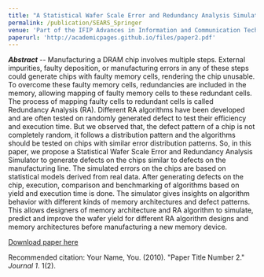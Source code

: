 ```yaml
---
title: "A Statistical Wafer Scale Error and Redundancy Analysis Simulator"
permalink: /publication/SEARS_Springer
venue: 'Part of the IFIP Advances in Information and Communication Technology book series (IFIPAICT, volume 586)'
paperurl: 'http://academicpages.github.io/files/paper2.pdf'
---
```


<!---
---
title: "A Statistical Wafer Scale Error and Redundancy Analysis Simulator"
collection: publications
permalink: /publication/SEARS_Springer
excerpt: 'Something here.'
date: 2020-07-22
venue: 'Part of the IFIP Advances in Information and Communication Technology book series (IFIPAICT, volume 586)'
paperurl: 'http://academicpages.github.io/files/paper2.pdf'
citation: 'Your Name, You. (2010). &quot;Paper Title Number 2.&quot; <i>Journal 1</i>. 1(2).'
---
--->

_**Abstract**_ -- Manufacturing a DRAM chip involves multiple steps. External impurities, faulty deposition, or manufacturing errors in any of these steps could generate chips with faulty memory cells, rendering the chip unusable. To overcome these faulty memory cells, redundancies are included in the memory, allowing mapping of faulty memory cells to these redundant cells. The process of mapping faulty cells to redundant cells is called Redundancy Analysis (RA). Different RA algorithms have been developed and are often tested on randomly generated defect to test their efficiency and execution time. But we observed that, the defect pattern of a chip is not completely random, it follows a distribution pattern and the algorithms should be tested on chips with similar error distribution patterns. So, in this paper, we propose a Statistical Wafer Scale Error and Redundancy Analysis Simulator to generate defects on the chips similar to defects on the manufacturing line. The simulated errors on the chips are based on statistical models derived from real data. After generating defects on the chip, execution, comparison and benchmarking of algorithms based on yield and execution time is done. The simulator gives insights on algorithm behavior with different kinds of memory architectures and defect patterns. This allows designers of memory architecture and RA algorithm to simulate, predict and improve the wafer yield for different RA algorithm designs and memory architectures before manufacturing a new memory device.

[Download paper here](http://academicpages.github.io/files/paper2.pdf)

Recommended citation: Your Name, You. (2010). "Paper Title Number 2." <i>Journal 1</i>. 1(2).
